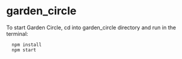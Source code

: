 # garden_circle
To start Garden Circle, cd into garden_circle directory and run in the terminal:
```
  npm install
  npm start
```
